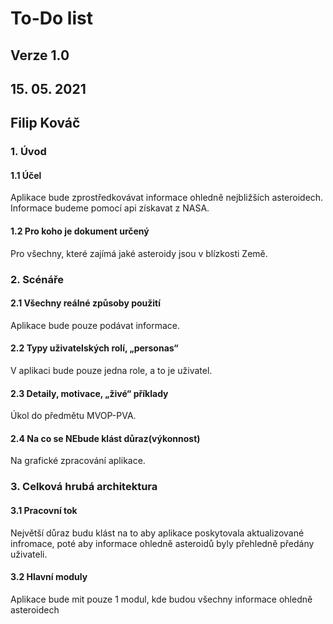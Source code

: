 # To-Do list #
## Verze 1.0 ##
## 15. 05. 2021 ##
## Filip Kováč ##

### 1. Úvod ###
#### 1.1 Účel ####
Aplikace bude zprostředkovávat informace ohledně nejbližších asteroidech. Informace budeme pomocí api získavat z NASA.

#### 1.2 Pro koho je dokument určený ####
Pro všechny, které zajímá jaké asteroidy jsou v blízkosti Země.


### 2. Scénáře ###
#### 2.1 Všechny reálné způsoby použití ####
Aplikace bude pouze podávat informace.

#### 2.2 Typy uživatelských rolí, „personas“ ####
V aplikaci bude pouze jedna role, a to je uživatel.

#### 2.3 Detaily, motivace, „živé“ příklady ####
Úkol do předmětu MVOP-PVA.

#### 2.4 Na co se NEbude klást důraz(výkonnost) ####
Na grafické zpracování aplikace.


### 3. Celková hrubá architektura ###
#### 3.1 Pracovní tok ####
Největší důraz budu klást na to aby aplikace poskytovala aktualizované infromace, poté aby informace ohledně asteroidů byly přehledně předány uživateli.

#### 3.2 Hlavní moduly ####
Aplikace bude mit pouze 1 modul, kde budou všechny informace ohledně asteroidech
